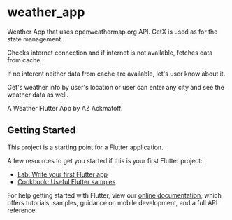 # weather_app
Weather App that uses openweathermap.org API.
GetX is used as for the state management.

Checks internet connection and if internet is not available, fetches data from cache.

If no interent neither data from cache are available, let's user know about it.

Get's weather info by user's location or user can enter any city and see the weather data as well.

A Weather Flutter App by AZ Ackmatoff.

## Getting Started

This project is a starting point for a Flutter application.

A few resources to get you started if this is your first Flutter project:

- [Lab: Write your first Flutter app](https://flutter.dev/docs/get-started/codelab)
- [Cookbook: Useful Flutter samples](https://flutter.dev/docs/cookbook)

For help getting started with Flutter, view our
[online documentation](https://flutter.dev/docs), which offers tutorials,
samples, guidance on mobile development, and a full API reference.
